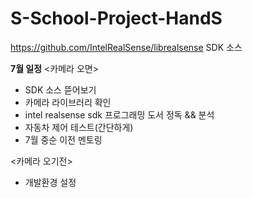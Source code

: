 # S-School-Project-HandS

https://github.com/IntelRealSense/librealsense
SDK 소스 

**7월 일정**
<카메라 오면>
- SDK 소스 뜯어보기
- 카메라 라이브러리 확인
- intel realsense sdk 프로그래밍 도서 정독 && 분석
- 자동차 제어 테스트(간단하게)
- 7월 중순 이전 멘토링

<카메라 오기전>
- 개발환경 설정

